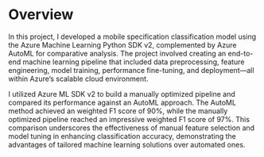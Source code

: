 # Overview

In this project, I developed a mobile specification classification model using the Azure Machine Learning Python SDK v2, complemented by Azure AutoML for comparative analysis. The project involved creating an end-to-end machine learning pipeline that included data preprocessing, feature engineering, model training, performance fine-tuning, and deployment—all within Azure’s scalable cloud environment.

I utilized Azure ML SDK v2 to build a manually optimized pipeline and compared its performance against an AutoML approach. The AutoML method achieved an weighted F1 score of 90%, while the manually optimized pipeline reached an impressive weighted F1 score of 97%. This comparison underscores the effectiveness of manual feature selection and model tuning in enhancing classification accuracy, demonstrating the advantages of tailored machine learning solutions over automated ones.

